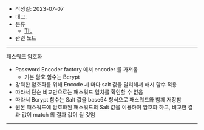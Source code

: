 - 작성일: 2023-07-07
- 태그: 
- 분류
    - [TIL](TIL.md)
- 관련 노트

---

패스워드 암호화

- Password Encoder factory 에서 encoder 를 가져옴
    - 기본 암호 함수는 Bcrypt
- 강력한 암호화를 위해 Encode 시 마다 salt 값을 달리해서 해시 함수 적용
- 따라서 단순 비교만으로는 패스워드 일치를 확인할 수 없음
- 따라서 Bcrypt 함수는 Salt 값을 base64 형식으로 패스워드와 함께 저장함
- 원본 패스워드에 암호화된 패스워드의 Salt 값을 이용하여 암호화 하고, 비교한 결과 값이 match 의 결과 값이 될 것임

---
